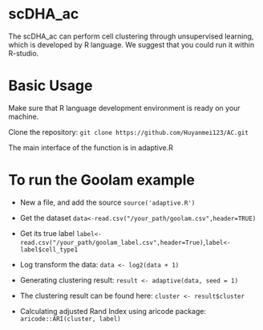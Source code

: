 # scDHA_ac
The scDHA_ac can perform cell clustering through unsupervised learning, which is developed by R language. We suggest that you could run it within R-studio.


# Basic Usage
Make sure that R language development environment is ready on your machine.

Clone the repository: `git clone https://github.com/Huyanmei123/AC.git`

The main interface of the function is in adaptive.R

# To run the Goolam example
- New a file, and add the source  `source('adaptive.R')`

- Get the dataset `data<-read.csv("/your_path/goolam.csv",header=TRUE)`

- Get its true label  `label<-read.csv("/your_path/goolam_label.csv",header=True)`,`label<-label$cell_type1`

- Log transform the data: `data <- log2(data + 1)`

- Generating clustering result: `result <- adaptive(data, seed = 1)`

- The clustering result can be found here: `cluster <- result$cluster`

- Calculating adjusted Rand Index using aricode package: `aricode::ARI(cluster, label)`

  

